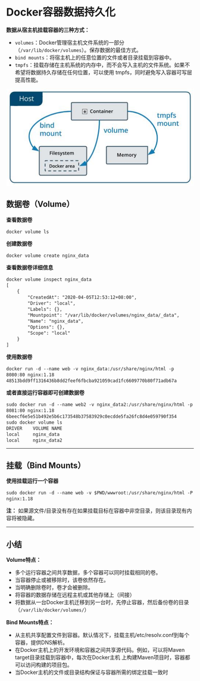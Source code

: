 # Docker容器数据持久化

**数据从宿主机挂载容器的三种方式：**

- ` volumes `：Docker管理宿主机文件系统的一部分（` /var/lib/docker/volumes `）。保存数据的最佳方式。 
- ` bind mounts `：将宿主机上的任意位置的文件或者目录挂载到容器中。 
- ` tmpfs `：挂载存储在主机系统的内存中，而不会写入主机的文件系统。如果不希望将数据持久存储在任何位置，可以使用 tmpfs，同时避免写入容器可写层提高性能。

![数据持久化](../../../_media/docker-volumes.jpg)

## 数据卷（Volume）

**查看数据卷**
```shell
docker volume ls
```

**创建数据卷**
```shell
docker volume create nginx_data
```

**查看数据卷详细信息**
```shell
docker volume inspect nginx_data
[
    {
        "CreatedAt": "2020-04-05T12:53:12+08:00",
        "Driver": "local",
        "Labels": {},
        "Mountpoint": "/var/lib/docker/volumes/nginx_data/_data",
        "Name": "nginx_data",
        "Options": {},
        "Scope": "local"
    }
]
```

**使用数据卷**
```shell
docker run -d --name web -v nginx_data:/usr/share/nginx/html -p 8080:80 nginx:1.18
48513bdd9ff1316436b8dd2feef6fbcba921059cad1fc6609770b80f71adb67a
```

**或者直接运行容器即可创建数据卷**
```shell
sudo docker run -d --name web2 -v nginx_data2:/usr/share/nginx/html -p 8081:80 nginx:1.18
6beecf6e5e51b492e5b6c173548b37583929c0ecdde5fa26fc8d4e059790f354
sudo docker volume ls
DRIVER    VOLUME NAME
local     nginx_data
local     nginx_data2
```

---

## 挂载（Bind Mounts）

**使用挂载运行一个容器**
```shell
sudo docker run -d --name web -v $PWD/wwwroot:/usr/share/nginx/html -P nginx:1.18
```

**注：**
如果源文件/目录没有存在如果挂载目标在容器中非空目录，则该目录现有内容将被隐藏。

---

## 小结

**Volume特点：** 
- 多个运行容器之间共享数据，多个容器可以同时挂载相同的卷。 
- 当容器停止或被移除时，该卷依然存在。 
- 当明确删除卷时，卷才会被删除。 
- 将容器的数据存储在远程主机或其他存储上（间接） 
- 将数据从一台Docker主机迁移到另一台时，先停止容器，然后备份卷的目录（` /var/lib/docker/volumes/ `）

**Bind Mounts特点：**
- 从主机共享配置文件到容器。默认情况下，挂载主机/etc/resolv.conf到每个容器，提供DNS解析。 
- 在Docker主机上的开发环境和容器之间共享源代码。例如，可以将Maven target目录挂载到容器中，每次在Docker主机 上构建Maven项目时，容器都可以访问构建的项目包。 
- 当Docker主机的文件或目录结构保证与容器所需的绑定挂载一致时
